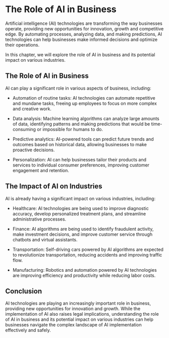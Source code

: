 The Role of AI in Business
========================================

Artificial intelligence (AI) technologies are transforming the way businesses operate, providing new opportunities for innovation, growth and competitive edge. By automating processes, analyzing data, and making predictions, AI technologies can help businesses make informed decisions and optimize their operations.

In this chapter, we will explore the role of AI in business and its potential impact on various industries.

The Role of AI in Business
--------------------------

AI can play a significant role in various aspects of business, including:

* Automation of routine tasks: AI technologies can automate repetitive and mundane tasks, freeing up employees to focus on more complex and creative work.

* Data analysis: Machine learning algorithms can analyze large amounts of data, identifying patterns and making predictions that would be time-consuming or impossible for humans to do.

* Predictive analytics: AI-powered tools can predict future trends and outcomes based on historical data, allowing businesses to make proactive decisions.

* Personalization: AI can help businesses tailor their products and services to individual consumer preferences, improving customer engagement and retention.

The Impact of AI on Industries
------------------------------

AI is already having a significant impact on various industries, including:

* Healthcare: AI technologies are being used to improve diagnostic accuracy, develop personalized treatment plans, and streamline administrative processes.

* Finance: AI algorithms are being used to identify fraudulent activity, make investment decisions, and improve customer service through chatbots and virtual assistants.

* Transportation: Self-driving cars powered by AI algorithms are expected to revolutionize transportation, reducing accidents and improving traffic flow.

* Manufacturing: Robotics and automation powered by AI technologies are improving efficiency and productivity while reducing labor costs.

Conclusion
----------

AI technologies are playing an increasingly important role in business, providing new opportunities for innovation and growth. While the implementation of AI also raises legal implications, understanding the role of AI in business and its potential impact on various industries can help businesses navigate the complex landscape of AI implementation effectively and safely.
